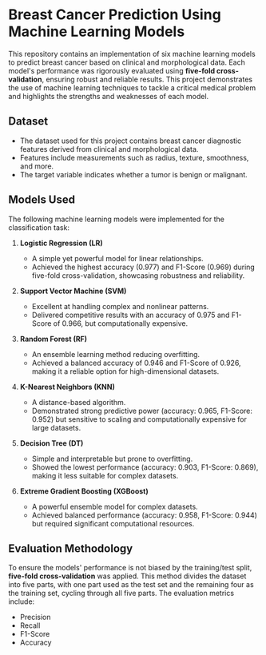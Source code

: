 # Breast Cancer Prediction Using Machine Learning Models

This repository contains an implementation of six machine learning models to predict breast cancer based on clinical and morphological data. Each model's performance was rigorously evaluated using **five-fold cross-validation**, ensuring robust and reliable results. This project demonstrates the use of machine learning techniques to tackle a critical medical problem and highlights the strengths and weaknesses of each model.

## Dataset

- The dataset used for this project contains breast cancer diagnostic features derived from clinical and morphological data.
- Features include measurements such as radius, texture, smoothness, and more.
- The target variable indicates whether a tumor is benign or malignant.

## Models Used

The following machine learning models were implemented for the classification task:

1. **Logistic Regression (LR)**
   - A simple yet powerful model for linear relationships.
   - Achieved the highest accuracy (0.977) and F1-Score (0.969) during five-fold cross-validation, showcasing robustness and reliability.

2. **Support Vector Machine (SVM)**
   - Excellent at handling complex and nonlinear patterns.
   - Delivered competitive results with an accuracy of 0.975 and F1-Score of 0.966, but computationally expensive.

3. **Random Forest (RF)**
   - An ensemble learning method reducing overfitting.
   - Achieved a balanced accuracy of 0.946 and F1-Score of 0.926, making it a reliable option for high-dimensional datasets.

4. **K-Nearest Neighbors (KNN)**
   - A distance-based algorithm.
   - Demonstrated strong predictive power (accuracy: 0.965, F1-Score: 0.952) but sensitive to scaling and computationally expensive for large datasets.

5. **Decision Tree (DT)**
   - Simple and interpretable but prone to overfitting.
   - Showed the lowest performance (accuracy: 0.903, F1-Score: 0.869), making it less suitable for complex datasets.

6. **Extreme Gradient Boosting (XGBoost)**
   - A powerful ensemble model for complex datasets.
   - Achieved balanced performance (accuracy: 0.958, F1-Score: 0.944) but required significant computational resources.

## Evaluation Methodology

To ensure the models' performance is not biased by the training/test split, **five-fold cross-validation** was applied. This method divides the dataset into five parts, with one part used as the test set and the remaining four as the training set, cycling through all five parts. The evaluation metrics include:

- Precision
- Recall
- F1-Score
- Accuracy

